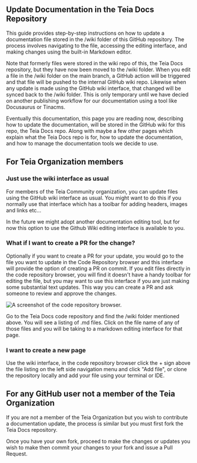 ## Update Documentation in the Teia Docs Repository

This guide provides step-by-step instructions on how to update a documentation file stored in the /wiki folder of this GitHub repository. The process involves navigating to the file, accessing the editing interface, and making changes using the built-in Markdown editor.

Note that formerly files were stored in the wiki repo of this, the Teia Docs repository, but they have now been moved to the /wiki folder.  When you edit a file in the /wiki folder on the main branch, a GitHub action will be triggered and that file will be pushed to the internal GitHub wiki repo.  Likewise when any update is made using the GitHub wiki interface, that changed will be synced back to the /wiki folder.  This is only temporary until we have decied on another publishing workflow for our documentation using a tool like Docusaurus or Tinacms.

Eventually this documentation, this page you are reading now, describing how to update the
documentation, will be stored in the GitHub wiki for this repo, the Teia Docs
repo. Along with maybe a few other pages which explain what the Teia Docs repo
is for, how to update the documentation, and how to manage the documentation tools we decide to use.

## For Teia Organization members

### Just use the wiki interface as usual
For members of the Teia Community organization, you can update files using the GitHub wiki interface as usual.  You might want to do this if you normally use that interface which has a toolbar for adding headers, images and links etc...

In the future we might adopt another documentation editing tool, but for now this option to use the Github Wiki editing interface is available to you. 

### What if I want to create a PR for the change?
Optionally if you want to create a PR for your update, you would go to the file you want to update in the Code Repository browser and this interface will provide the option of creating a PR on commit.  If you edit files directly in the code repository browser, you will find it doesn't have a handy toolbar for editing the file, but you may want to use this interface if you are just making some substantial text updates.  This way you can create a PR and ask someone to review and approve the changes.

![A screenshot of the code repository browser.](https://raw.githubusercontent.com/teia-community/teia-docs/main/wiki/img/howto_teia_docs/updatedocs.png)

  Go to the Teia Docs code repository and find the /wiki folder mentioned above.  You will see
a listing of .md files.  Click on the file name of any of those files and you
will be taking to a markdown editing interface for that page.

### I want to create a new page
Use the wiki interface, in the code repository browser click the + sign above the file listing on the left side navigation menu and click "Add file", or clone the repository locally and add your file using your terminal or IDE.

## For any GitHub user not a member of the Teia Organization

If you are not a member of the Teia Organization but you wish to contribute
a documentation update, the process is similar but you must first fork the Teia
Docs repository.

Once you have your own fork, proceed to make the changes or updates you wish to
make then commit your changes to your fork and issue a Pull Request.
